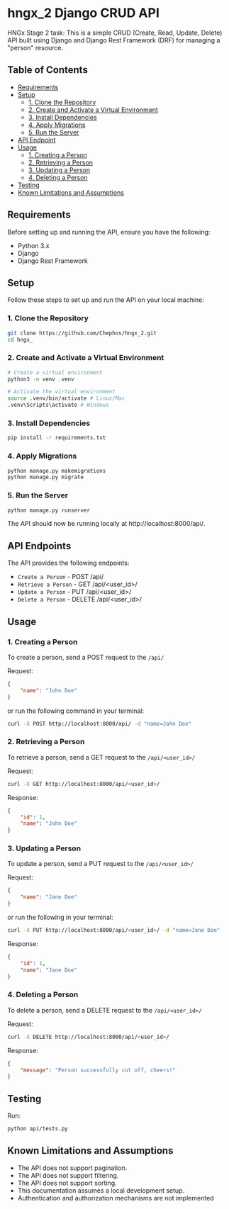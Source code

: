 # hngx_2 Django CRUD API
HNGx Stage 2 task:
This is a simple CRUD (Create, Read, Update, Delete) API built using Django and Django Rest Framework (DRF) for managing a "person" resource.

## Table of Contents

- [Requirements](#requirements)
- [Setup](#setup)
  - [1. Clone the Repository](#1-clone-the-repository)
  - [2. Create and Activate a Virtual Environment](#2-create-and-activate-a-virtual-environment)
  - [3. Install Dependencies](#3-install-dependencies)
  - [4. Apply Migrations](#4-apply-migrations)
  - [5. Run the Server](#5-run-the-server)
- [API Endpoint](#api-endpoints)
- [Usage](#usage)
  - [1. Creating a Person](#1-creating-a-person)
  - [2. Retrieving a Person](#2-retrieving-a-person)
  - [3. Updating a Person](#3-updating-a-person)
  - [4. Deleting a Person](#4-deleting-a-person)
- [Testing](#testing)
- [Known Limitations and Assumptions](#known-limitations-and-assumptions)

## Requirements

Before setting up and running the API, ensure you have the following:

- Python 3.x
- Django
- Django Rest Framework

## Setup

Follow these steps to set up and run the API on your local machine:

### 1. Clone the Repository

```bash
git clone https://github.com/Chephos/hngx_2.git
cd hngx_
```

### 2. Create and Activate a Virtual Environment

```bash
# Create a virtual environment
python3 -m venv .venv
```

```bash
# Activate the virtual environment
source .venv/bin/activate # Linux/Mac
.venv\Scripts\activate # Windows
```

### 3. Install Dependencies

```bash
pip install -r requirements.txt
```

### 4. Apply Migrations

```bash
python manage.py makemigrations
python manage.py migrate
```

### 5. Run the Server

```bash
python manage.py runserver
```
The API should now be running locally at http://localhost:8000/api/.

## API Endpoints
The API provides the following endpoints:
- `Create a Person` - POST /api/
- `Retrieve a Person` - GET /api/<user_id>/
- `Update a Person` - PUT /api/<user_id>/
- `Delete a Person` - DELETE /api/<user_id>/

## Usage
### 1. Creating a Person
To create a person, send a POST request to the `/api/` 

Request:
```json
{
    "name": "John Doe"
}
```
or run the following command in your terminal:
```bash
curl -X POST http://localhost:8000/api/ -d "name=John Doe"
```

### 2. Retrieving a Person
To retrieve a person, send a GET request to the `/api/<user_id>/`

Request:
```bash
curl -X GET http://localhost:8000/api/<user_id>/
```

Response:
```json
{
    "id": 1,
    "name": "John Doe"
}
```

### 3. Updating a Person
To update a person, send a PUT request to the `/api/<user_id>/`

Request:
```json
{
    "name": "Jane Doe"
}
```
or run the following in your terminal:
```bash
curl -X PUT http://localhost:8000/api/<user_id>/ -d "name=Jane Doe"
```

Response:
```json
{
    "id": 1,
    "name": "Jane Doe"
}
```

### 4. Deleting a Person
To delete a person, send a DELETE request to the `/api/<user_id>/`

Request:
```bash
curl -X DELETE http://localhost:8000/api/<user_id>/
```

Response:
```json
{
    "message": "Person successfully cut off, cheers!"
}
```

## Testing
Run:

```bash
python api/tests.py
```


## Known Limitations and Assumptions
- The API does not support pagination.
- The API does not support filtering.
- The API does not support sorting.
- This documentation assumes a local development setup.
- Authentication and authorization mechanisms are not implemented

